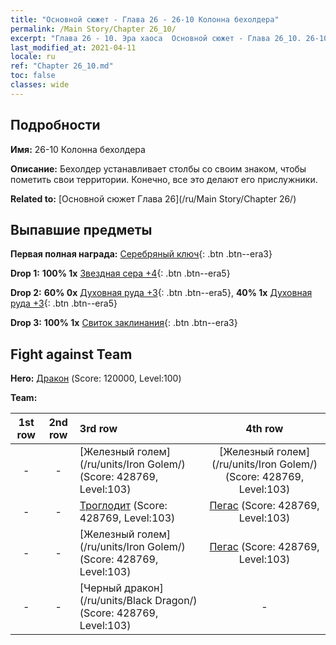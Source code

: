 ```yaml
---
title: "Основной сюжет - Глава 26 - 26-10 Колонна бехолдера"
permalink: /Main Story/Chapter 26_10/
excerpt: "Глава 26 - 10. Эра хаоса  Основной сюжет - Глава 26_10. 26-10 Колонна бехолдера"
last_modified_at: 2021-04-11
locale: ru
ref: "Chapter 26_10.md"
toc: false
classes: wide
---
```


## Подробности

 **Имя:** 26-10 Колонна бехолдера

 **Описание:** Бехолдер устанавливает столбы со своим знаком, чтобы пометить свои территории. Конечно, все это делают его прислужники.

 **Related to:** [Основной сюжет Глава 26](/ru/Main Story/Chapter 26/)

## Выпавшие предметы

 **Первая полная награда:** [Серебряный ключ](/ru/Items/con_693/){: .btn .btn--era3}

 **Drop 1:** **100% 1x** [Звездная сера +4](/ru/Items/mat_92/){: .btn .btn--era5}

 **Drop 2:** **60% 0x** [Духовная руда +3](/ru/Items/mat_82/){: .btn .btn--era5}, **40% 1x** [Духовная руда +3](/ru/Items/mat_82/){: .btn .btn--era5}

 **Drop 3:** **100% 1x** [Свиток заклинания](/ru/Items/con_694/){: .btn .btn--era3}


## Fight against Team
 **Hero:** [Дракон](/ru/heroes/Dracon/) (Score: 120000, Level:100)

 **Team:**


  | 1st row | 2nd row | 3rd row | 4th row |
  |:----:|:----:|:----|:----:|
  | - | - | [Железный голем](/ru/units/Iron Golem/) (Score: 428769, Level:103)  | [Железный голем](/ru/units/Iron Golem/) (Score: 428769, Level:103)  |
  | - | - | [Троглодит](/ru/units/Troglodyte/) (Score: 428769, Level:103)  | [Пегас](/ru/units/Pegasus/) (Score: 428769, Level:103)  |
  | - | - | [Железный голем](/ru/units/Iron Golem/) (Score: 428769, Level:103)  | [Пегас](/ru/units/Pegasus/) (Score: 428769, Level:103)  |
  | - | - | [Черный дракон](/ru/units/Black Dragon/) (Score: 428769, Level:103)  | - |


